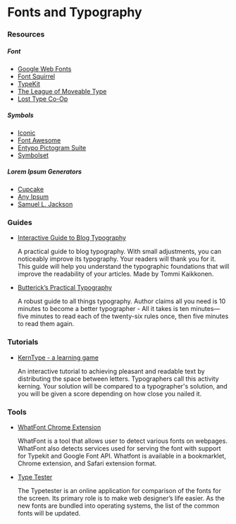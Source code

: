Fonts and Typography
========

### Resources

##### Font
+ [Google Web Fonts](http://www.google.com/fonts/)
+ [Font Squirrel](http://www.fontsquirrel.com/)
+ [TypeKit](https://typekit.com/fonts)
+ [The League of Moveable Type](http://www.theleagueofmoveabletype.com/)
+ [Lost Type Co-Op](http://losttype.com/)

##### Symbols
+ [Iconic](http://useiconic.com/design/)
+ [Font Awesome](http://fortawesome.github.io/Font-Awesome/)
+ [Entypo Pictogram Suite](http://www.entypo.com/)
+ [Symbolset](http://symbolset.com/)

##### Lorem Ipsum Generators
+ [Cupcake](http://cupcakeipsum.com/)
+ [Any Ipsum](http://any-ipsum.herokuapp.com/)
+ [Samuel L. Jackson](http://slipsum.com/)

### Guides

+ [Interactive Guide to Blog Typography](http://kaikkonendesign.fi/typography/)

	A practical guide to blog typography. With small adjustments, you can noticeably improve its typography. Your readers will thank you for it. This guide will help you understand the typographic foundations that will improve the readability of your articles. Made by Tommi Kaikkonen.

+ [Butterick’s Practical Typography](http://practicaltypography.com/)

    A robust guide to all things typography. Author claims all you need is 10 minutes to become a better typographer - All it takes is ten min­utes—five min­utes to read each of the twenty-six rules once, then five min­utes to read them again.

### Tutorials

+ [KernType - a learning game](http://type.method.ac/)

    An interactive tutorial to achieving pleasant and readable text by distributing the space between letters. Typographers call this activity kerning. Your solution will be compared to a typographer's solution, and you will be given a score depending on how close you nailed it.

### Tools
+ [WhatFont Chrome Extension](http://chengyinliu.com/whatfont.html)

    WhatFont is a tool that allows user to detect various fonts on webpages. WhatFont also detects services used for serving the font with support for Typekit and Google Font API. Whatfont is available in a bookmarklet, Chrome extension, and Safari extension format.

+ [Type Tester](http://www.typetester.org/)

    The Typetester is an online application for comparison of the fonts for the screen. Its primary role is to make web designer’s life easier. As the new fonts are bundled into operating systems, the list of the common fonts will be updated.


